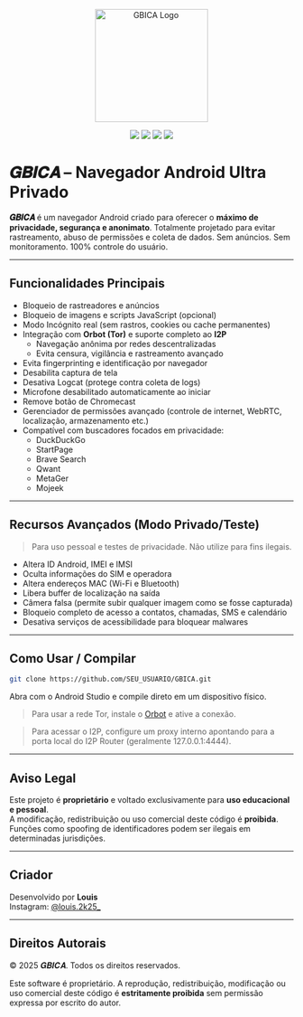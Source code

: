 <p align="center">
  <img src="logo.png" alt="GBICA Logo" width="200"/>
</p>

<p align="center">
  <img src="https://img.shields.io/badge/Status-Em%20Desenvolvimento-blue?style=for-the-badge">
  <img src="https://img.shields.io/badge/Android-Privacidade%20Total-brightgreen?style=for-the-badge">
  <img src="https://img.shields.io/badge/Licença-Proprietária-red?style=for-the-badge">
  <img src="https://img.shields.io/badge/Criador-Louis-black?style=for-the-badge&logo=instagram&logoColor=white">
</p>

# 𝑮𝑩𝑰𝑪𝑨 – Navegador Android Ultra Privado

**𝑮𝑩𝑰𝑪𝑨** é um navegador Android criado para oferecer o **máximo de privacidade, segurança e anonimato**. Totalmente projetado para evitar rastreamento, abuso de permissões e coleta de dados. Sem anúncios. Sem monitoramento. 100% controle do usuário.

---

## Funcionalidades Principais

- Bloqueio de rastreadores e anúncios
- Bloqueio de imagens e scripts JavaScript (opcional)
- Modo Incógnito real (sem rastros, cookies ou cache permanentes)
- Integração com **Orbot (Tor)** e suporte completo ao **I2P**
  - Navegação anônima por redes descentralizadas
  - Evita censura, vigilância e rastreamento avançado
- Evita fingerprinting e identificação por navegador
- Desabilita captura de tela
- Desativa Logcat (protege contra coleta de logs)
- Microfone desabilitado automaticamente ao iniciar
- Remove botão de Chromecast
- Gerenciador de permissões avançado (controle de internet, WebRTC, localização, armazenamento etc.)
- Compatível com buscadores focados em privacidade:
  - DuckDuckGo
  - StartPage
  - Brave Search
  - Qwant
  - MetaGer
  - Mojeek

---

## Recursos Avançados (Modo Privado/Teste)

> Para uso pessoal e testes de privacidade. Não utilize para fins ilegais.

- Altera ID Android, IMEI e IMSI
- Oculta informações do SIM e operadora
- Altera endereços MAC (Wi-Fi e Bluetooth)
- Libera buffer de localização na saída
- Câmera falsa (permite subir qualquer imagem como se fosse capturada)
- Bloqueio completo de acesso a contatos, chamadas, SMS e calendário
- Desativa serviços de acessibilidade para bloquear malwares

---

## Como Usar / Compilar

```bash
git clone https://github.com/SEU_USUARIO/GBICA.git
```

Abra com o Android Studio e compile direto em um dispositivo físico.

> Para usar a rede Tor, instale o [Orbot](https://guardianproject.info/apps/orbot/) e ative a conexão.

> Para acessar o I2P, configure um proxy interno apontando para a porta local do I2P Router (geralmente 127.0.0.1:4444).

---

## Aviso Legal

Este projeto é **proprietário** e voltado exclusivamente para **uso educacional e pessoal**.  
A modificação, redistribuição ou uso comercial deste código é **proibida**.  
Funções como spoofing de identificadores podem ser ilegais em determinadas jurisdições.

---

## Criador

Desenvolvido por **Louis**  
Instagram: [@louis.2k25_](https://www.instagram.com/louis.2k25_)

---

## Direitos Autorais

© 2025 𝑮𝑩𝑰𝑪𝑨. Todos os direitos reservados.

Este software é proprietário. A reprodução, redistribuição, modificação ou uso comercial deste código é **estritamente proibida** sem permissão expressa por escrito do autor.